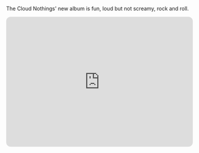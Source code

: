 The Cloud Nothings' new album is fun, loud but not screamy, rock and roll.

<iframe style="border-radius:12px" src="https://open.spotify.com/embed/album/2ZMv0ch0GInCVnIJ6GaGNw?utm_source=generator" width="100%" height="352" frameBorder="0" allowfullscreen="" allow="autoplay; clipboard-write; encrypted-media; fullscreen; picture-in-picture" loading="lazy"></iframe>